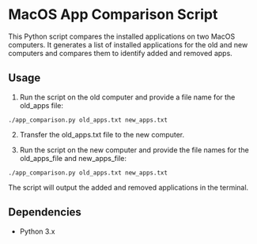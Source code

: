 # MacOS App Comparison Script

This Python script compares the installed applications on two MacOS computers. It generates a list of installed applications for the old and new computers and compares them to identify added and removed apps.

## Usage

1. Run the script on the old computer and provide a file name for the old_apps file:
```
./app_comparison.py old_apps.txt new_apps.txt
```
2. Transfer the old_apps.txt file to the new computer.

3. Run the script on the new computer and provide the file names for the old_apps_file and new_apps_file:
```
./app_comparison.py old_apps.txt new_apps.txt
```
The script will output the added and removed applications in the terminal.

## Dependencies
- Python 3.x
